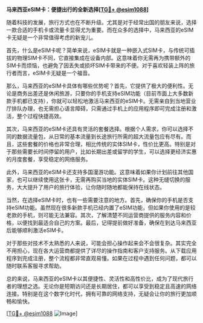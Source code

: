 **马来西亚eSIM卡：便捷出行的全新选择[[TG💪+ @esim1088](https://t.me/s/esim1088)]**

随着科技的发展，旅行方式也在不断升级。尤其是对于经常出国的朋友来说，选择一款合适的手机卡或流量卡显得尤为重要。而在众多的选择中，马来西亚的eSIM卡无疑是一个非常值得考虑的新宠儿。

首先，什么是eSIM卡呢？简单来说，eSIM卡就是一种嵌入式SIM卡，与传统可插拔的物理SIM卡不同，它直接集成在设备内部。这意味着你无需再为携带额外的SIM卡而烦恼，也避免了因丢失或损坏SIM卡带来的不便。对于喜欢轻装上阵的旅行者而言，eSIM卡无疑是一个福音。

那么，马来西亚的eSIM卡具体有哪些优势呢？首先，它提供了极大的便利性。无论是商务出差还是休闲旅游，只要你的手机支持eSIM功能（目前市面上大多数新款手机都已支持），你就可以轻松地激活马来西亚的eSIM卡。无需亲自到当地营业厅排队办理，也无需担心语言障碍，只需通过手机上的应用程序即可完成注册和激活，整个过程快捷高效。

其次，马来西亚的eSIM卡还具有灵活的套餐选择。根据个人需求，你可以选择不同的数据流量包，从日常的基本流量到长途旅行所需的超大流量包应有尽有。而且，这些套餐的价格也非常合理，相比传统的实体SIM卡，性价比更高。特别是对于那些需要长时间停留的用户，比如长期出差或留学的学生，可以选择更经济实惠的月度套餐，享受稳定的网络服务。

此外，马来西亚的eSIM卡还支持多国漫游功能。这意味着如果你计划前往其他国家，也可以继续使用这张卡，无需再购买当地的实体SIM卡。这种无缝切换的服务，大大提升了用户的旅行体验，让你随时随地都能保持在线状态。

当然，在选择eSIM卡时，也有一些需要注意的地方。首先，确保你的手机是否支持eSIM功能。虽然现在很多新款手机已经内置了eSIM功能，但如果你使用的是较老款的手机，则可能无法兼容。其次，了解清楚不同运营商提供的服务内容和价格，以便找到最适合自己的方案。最后，记得提前做好准备，确保在到达马来西亚后能够顺利激活eSIM卡。

对于那些对技术不太熟悉的人来说，可能会担心操作起来会不会很复杂。其实完全不用担心，现在各大运营商都提供了详尽的操作指南和客户支持服务。从下载应用程序到完成注册，整个流程都非常直观易懂。如果在过程中遇到任何问题，都可以随时联系客服寻求帮助。

总的来说，马来西亚的eSIM卡以其便捷性、灵活性和高性价比，成为了现代旅行者的理想之选。无论你是短期访问还是长期居住，都可以享受到稳定且高速的网络连接。特别是在这个数字化时代，拥有可靠的网络支持，无疑会让你的旅行更加顺畅和愉快。

[[TG💪+ @esim1088](https://t.me/s/esim1088) ![Image](https://i.postimg.cc/4NQfJmqS/Snipaste-2025-05-13-00-14-12.png)]